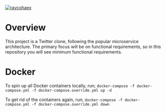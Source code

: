 [![raycohaex](https://circleci.com/gh/raycohaex/kwetter-microservice.svg?style=svg)](https://app.circleci.com/pipelines/github/raycohaex/kwetter-microservice)


# Overview
This project is a Twitter clone, following the popular microservice architecture. The primary focus will be on functional requirements, so in this repository you will see minimum functional requirements.

# Docker
To spin up all Docker containers locally, run;
```docker-compose -f docker-compose.yml -f docker-compose.override.yml up -d```

To get rid of the containers again, run;
```docker-compose -f docker-compose.yml -f docker-compose.override.yml down```